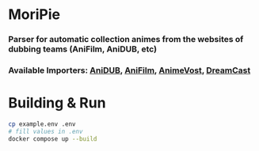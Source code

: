 # MoriPie
### Parser for automatic collection animes from the websites of dubbing teams (AniFilm, AniDUB, etc)
### Available Importers: [AniDUB](https://anidubonline.com), [AniFilm](https://anifilm.net/), [AnimeVost](https://animevost.org/), [DreamCast](https://dreamerscast.com)

# Building & Run
```bash
cp example.env .env
# fill values in .env 
docker compose up --build
```

